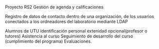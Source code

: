Proyecto RS2
Gestión de agenda y calificaciones

Registro de datos de contacto dentro de una organización, de los usuarios conectados a los ordneadores del laboratorio mediante LDAP

Alumnos de UTU
identificación personal extenidad opcional(profesor o tutores)
Asistencia al curso 
Seguimiento de desarrollo del curso (cumplimiento del programa)
Evaluaciones.

